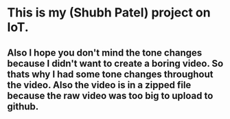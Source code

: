 # This is my (Shubh Patel) project on IoT. 
## Also I hope you don't mind the tone changes because I didn't want to create a boring video. So thats why I had some tone changes throughout the video. Also the video is in a zipped file because the raw video was too big to upload to github.
